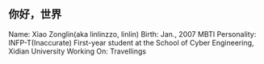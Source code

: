 ## 你好，世界

Name: Xiao Zonglin(aka linlinzzo, linlin)
Birth: Jan., 2007
MBTI Personality: INFP-T(Inaccurate)
First-year student at the School of Cyber Engineering, Xidian University
Working On: Travellings
